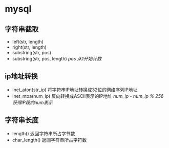 mysql
==============

字符串截取
--------------

- left(str, length)
- right(str, length)
- substring(str, pos)
- substring(str, pos, length)
 *pos 从1开始计数*

ip地址转换
--------------

- inet_aton(str_ip) 将字符串IP地址转换成32位的网络序列IP地址
- inet_ntoa(num_ip) 反向转换成ASCII表示的IP地址
 *num_ip - num_ip % 256 获得IP段的num表示*

字符串长度
--------------

- length() 返回字符串所占字节数
- char_length() 返回字符串所占字符数
